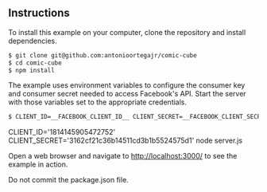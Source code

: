 ## Instructions

To install this example on your computer, clone the repository and install
dependencies.

```bash
$ git clone git@github.com:antonioortegajr/comic-cube
$ cd comic-cube
$ npm install
```

The example uses environment variables to configure the consumer key and
consumer secret needed to access Facebook's API.  Start the server with those
variables set to the appropriate credentials.

```bash
$ CLIENT_ID=__FACEBOOK_CLIENT_ID__ CLIENT_SECRET=__FACEBOOK_CLIENT_SECRET__ node server.js
```


CLIENT_ID='1814145905472752' CLIENT_SECRET='3162cf21c36b14511cd3b1b5524575d1' node server.js

Open a web browser and navigate to [http://localhost:3000/](http://localhost:3000/)
to see the example in action.

Do not commit the package.json file.
